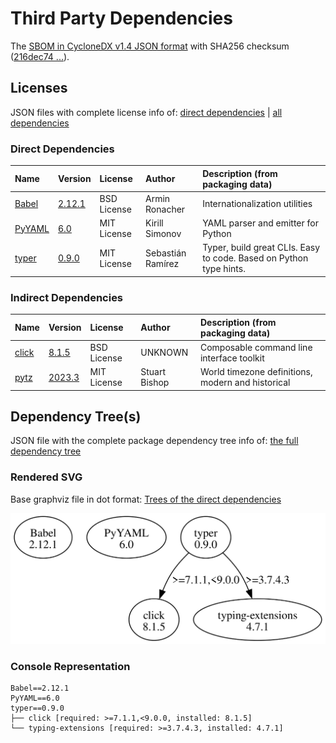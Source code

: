 # Third Party Dependencies

<!--[[[fill sbom_sha256()]]]-->
The [SBOM in CycloneDX v1.4 JSON format](https://git.sr.ht/~sthagen/kiertotie/blob/default/sbom/cdx.json) with SHA256 checksum ([216dec74 ...](https://git.sr.ht/~sthagen/kiertotie/blob/default/sbom/cdx.json.sha256 "sha256:216dec7498ebbbc023570b2156a997b55f043155adb5a99b5ba1a8bd7855b355")).
<!--[[[end]]] (checksum: 0c7a02333c0f71668ed4d2ce31b869ea)-->
## Licenses 

JSON files with complete license info of: [direct dependencies](direct-dependency-licenses.json) | [all dependencies](all-dependency-licenses.json)

### Direct Dependencies

<!--[[[fill direct_dependencies_table()]]]-->
| Name                                       | Version                                          | License     | Author            | Description (from packaging data)                                  |
|:-------------------------------------------|:-------------------------------------------------|:------------|:------------------|:-------------------------------------------------------------------|
| [Babel](https://babel.pocoo.org/)          | [2.12.1](https://pypi.org/project/Babel/2.12.1/) | BSD License | Armin Ronacher    | Internationalization utilities                                     |
| [PyYAML](https://pyyaml.org/)              | [6.0](https://pypi.org/project/PyYAML/6.0/)      | MIT License | Kirill Simonov    | YAML parser and emitter for Python                                 |
| [typer](https://github.com/tiangolo/typer) | [0.9.0](https://pypi.org/project/typer/0.9.0/)   | MIT License | Sebastián Ramírez | Typer, build great CLIs. Easy to code. Based on Python type hints. |
<!--[[[end]]] (checksum: cccc1b5396393e789eab795c5e83b112)-->

### Indirect Dependencies

<!--[[[fill indirect_dependencies_table()]]]-->
| Name                                          | Version                                         | License     | Author        | Description (from packaging data)                 |
|:----------------------------------------------|:------------------------------------------------|:------------|:--------------|:--------------------------------------------------|
| [click](https://palletsprojects.com/p/click/) | [8.1.5](https://pypi.org/project/click/8.1.5/)  | BSD License | UNKNOWN       | Composable command line interface toolkit         |
| [pytz](http://pythonhosted.org/pytz)          | [2023.3](https://pypi.org/project/pytz/2023.3/) | MIT License | Stuart Bishop | World timezone definitions, modern and historical |
<!--[[[end]]] (checksum: 6ec29ba7b1f8907c1d018db65bc5224c)-->

## Dependency Tree(s)

JSON file with the complete package dependency tree info of: [the full dependency tree](package-dependency-tree.json)

### Rendered SVG

Base graphviz file in dot format: [Trees of the direct dependencies](package-dependency-tree.dot.txt)

<img src="./package-dependency-tree.svg" alt="Trees of the direct dependencies" title="Trees of the direct dependencies"/>

### Console Representation

<!--[[[fill dependency_tree_console_text()]]]-->
````console
Babel==2.12.1
PyYAML==6.0
typer==0.9.0
├── click [required: >=7.1.1,<9.0.0, installed: 8.1.5]
└── typing-extensions [required: >=3.7.4.3, installed: 4.7.1]
````
<!--[[[end]]] (checksum: c149d54bca3150959160b78598913996)-->
